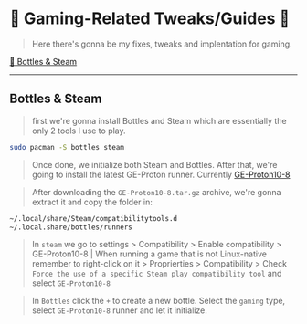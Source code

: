 
# 🌸 Gaming-Related Tweaks/Guides 🌸

> Here there's gonna be my fixes, tweaks and implentation for gaming.

[🍼 Bottles & Steam](#bottles-&-steam)

---

## Bottles & Steam

> first we're gonna install Bottles and Steam which are essentially the only 2 tools I use to play.
```sh
sudo pacman -S bottles steam
```

> Once done, we initialize both Steam and Bottles. After that, we're going to install the latest GE-Proton runner. Currently [GE-Proton10-8](https://github.com/GloriousEggroll/proton-ge-custom/releases/tag/GE-Proton10-8)


> After downloading the `GE-Proton10-8.tar.gz` archive, we're gonna extract it and copy the folder in:
```sh
~/.local/share/Steam/compatibilitytools.d
~/.local.share/bottles/runners
```

> In `steam` we go to settings > Compatibility > Enable compatibility > GE-Proton10-8 | When running a game that is not Linux-native remember to right-click on it > Proprierties > Compatibility > Check `Force the use of a specific Steam play compatibility tool` and select `GE-Proton10-8`

> In `Bottles` click the `+` to create a new bottle. Select the `gaming` type, select `GE-Proton10-8` runner and let it initialize.

